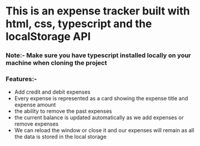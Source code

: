 # This is an expense tracker built with html, css, typescript and the localStorage API

### **Note:-** Make sure you have typescript installed locally on your machine when cloning the project

### Features:-
- Add credit and debit expenses
- Every expense is represented as a card showing the expense title and expense amount
- the ability to remove the past expenses
- the current balance is updated automatically  as we add expenses or remove expenses
- We can reload the window or close it and our expenses will remain as all the data is stored in the local storage
